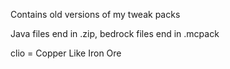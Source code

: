 Contains old versions of my tweak packs

Java files end in .zip, bedrock files end in .mcpack

clio = Copper Like Iron Ore
